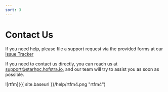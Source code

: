 ```yaml
---
sort: 3
---
```


# Contact Us

If you need help, please file a support request via the provided forms at our [Issue Tracker](https://github.com/StarHPC/Issues/issues/new/choose)

If you need to contact us directly, you can reach us at <support@starhpc.hofstra.io>, and our team will try to assist you as soon as possible.

<!-- ![rtfm]({{ site.baseurl }}/help/rtfm.png "rtfm") -->
<!-- ![rtfm]({{ site.baseurl }}/help/rtfm2.png "rtfm2") -->
<!-- ![rtfm]({{ site.baseurl }}/help/rtfm3.png "rtfm3") -->

![rtfm]({{ site.baseurl }}/help/rtfm4.png "rtfm4")

